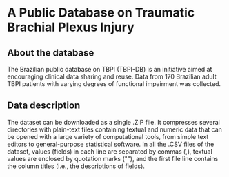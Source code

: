 # A Public Database on Traumatic Brachial Plexus Injury

## About the database

The Brazilian public database on TBPI (TBPI-DB) is an initiative aimed at encouraging clinical data sharing and reuse. Data from 170 Brazilian adult TBPI patients with varying degrees of functional impairment was collected. 

## Data description 

The dataset can be downloaded as a single .ZIP file. It compresses several directories with plain-text files containing textual and numeric data that can be opened with a large variety of computational tools, from simple text editors to general-purpose statistical software. In all the .CSV files of the dataset, values (fields) in each line are separated by commas (,), textual values are enclosed by quotation marks (""), and the first file line contains the column titles (i.e., the descriptions of fields).
